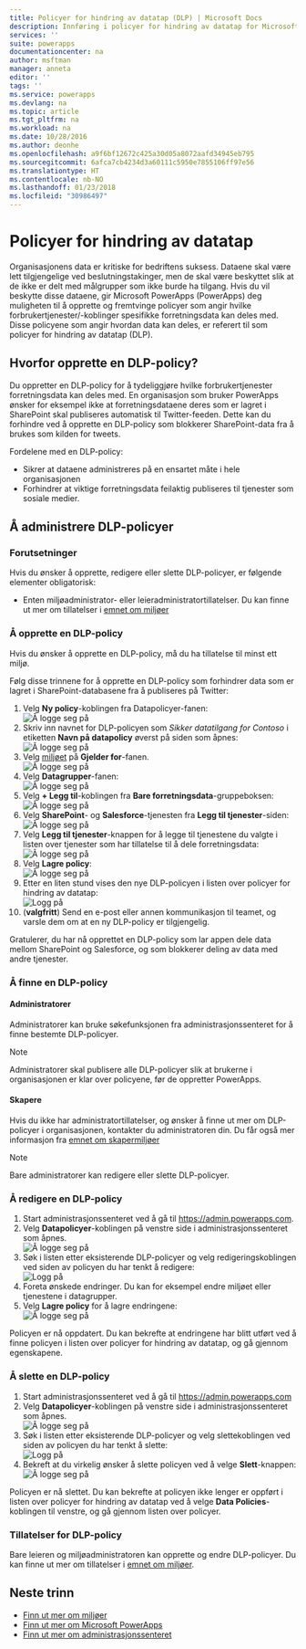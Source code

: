 ```yaml
---
title: Policyer for hindring av datatap (DLP) | Microsoft Docs
description: Innføring i policyer for hindring av datatap for Microsoft PowerApps.
services: ''
suite: powerapps
documentationcenter: na
author: msftman
manager: anneta
editor: ''
tags: ''
ms.service: powerapps
ms.devlang: na
ms.topic: article
ms.tgt_pltfrm: na
ms.workload: na
ms.date: 10/28/2016
ms.author: deonhe
ms.openlocfilehash: a9f6bf12672c425a30d05a8072aafd34945eb795
ms.sourcegitcommit: 6afca7cb4234d3a60111c5950e7855106ff97e56
ms.translationtype: HT
ms.contentlocale: nb-NO
ms.lasthandoff: 01/23/2018
ms.locfileid: "30986497"
---
```

# <a name="data-loss-prevention-dlp-policies"></a>Policyer for hindring av datatap

Organisasjonens data er kritiske for bedriftens suksess. Dataene skal være lett tilgjengelige ved beslutningstakinger, men de skal være beskyttet slik at de ikke er delt med målgrupper som ikke burde ha tilgang. Hvis du vil beskytte disse dataene, gir Microsoft PowerApps (PowerApps) deg muligheten til å opprette og fremtvinge policyer som angir hvilke forbrukertjenester/-koblinger spesifikke forretningsdata kan deles med. Disse policyene som angir hvordan data kan deles, er referert til som policyer for hindring av datatap (DLP).  

## <a name="why-create-a-dlp-policy"></a>Hvorfor opprette en DLP-policy?
Du oppretter en DLP-policy for å tydeliggjøre hvilke forbrukertjenester forretningsdata kan deles med. En organisasjon som bruker PowerApps ønsker for eksempel ikke at forretningsdataene deres som er lagret i SharePoint skal publiseres automatisk til Twitter-feeden. Dette kan du forhindre ved å opprette en DLP-policy som blokkerer SharePoint-data fra å brukes som kilden for tweets.

Fordelene med en DLP-policy:
* Sikrer at dataene administreres på en ensartet måte i hele organisasjonen  
* Forhindrer at viktige forretningsdata feilaktig publiseres til tjenester som sosiale medier.   

## <a name="managing-dlp-policies"></a>Å administrere DLP-policyer
### <a name="prerequisites"></a>Forutsetninger
Hvis du ønsker å opprette, redigere eller slette DLP-policyer, er følgende elementer obligatorisk:

* Enten miljøadministrator- eller leieradministratortillatelser. Du kan finne ut mer om tillatelser i [emnet om miljøer](environments-administration.md)

### <a name="create-a-dlp-policy"></a>Å opprette en DLP-policy
Hvis du ønsker å opprette en DLP-policy, må du ha tillatelse til minst ett miljø.  

Følg disse trinnene for å opprette en DLP-policy som forhindrer data som er lagret i SharePoint-databasene fra å publiseres på Twitter:  

1. Velg **Ny policy**-koblingen fra Datapolicyer-fanen:  
   ![Å logge seg på](./media/prevent-data-loss/create-policy-1.png)    
2. Skriv inn navnet for DLP-policyen som *Sikker datatilgang for Contoso* i etiketten **Navn på datapolicy** øverst på siden som åpnes:   
   ![Å logge seg på](./media/prevent-data-loss/create-policy-2.png)  
3. Velg [miljøet](environments-administration.md) på **Gjelder for**-fanen.  
   ![Å logge seg på](./media/prevent-data-loss/create-policy-3.png)  
4. Velg **Datagrupper**-fanen:  
   ![Å logge seg på](./media/prevent-data-loss/create-policy-4.png)  
5. Velg **+ Legg til**-koblingen fra **Bare forretningsdata**-gruppeboksen:    
   ![Å logge seg på](./media/prevent-data-loss/create-policy-5.png)  
6. Velg **SharePoint**- og **Salesforce**-tjenesten fra **Legg til tjenester**-siden:  
   ![Å logge seg på](./media/prevent-data-loss/create-policy-6.png)  
7. Velg **Legg til tjenester**-knappen for å legge til tjenestene du valgte i listen over tjenester som har tillatelse til å dele forretningsdata:    
   ![Å logge seg på](./media/prevent-data-loss/create-policy-7.png)  
8. Velg **Lagre policy**:  
   ![Å logge seg på](./media/prevent-data-loss/create-policy-8.png)  
9. Etter en liten stund vises den nye DLP-policyen i listen over policyer for hindring av datatap:  
   ![Logg på](./media/prevent-data-loss/create-policy-9.png)  
10. (**valgfritt**) Send en e-post eller annen kommunikasjon til teamet, og varsle dem om at en ny DLP-policy er tilgjengelig.

Gratulerer, du har nå opprettet en DLP-policy som lar appen dele data mellom SharePoint og Salesforce, og som blokkerer deling av data med andre tjenester.  

### <a name="find-a-dlp-policy"></a>Å finne en DLP-policy
#### <a name="admins"></a>Administratorer
Administratorer kan bruke søkefunksjonen fra administrasjonssenteret for å finne bestemte DLP-policyer.  

> [!NOTE]
> Administratorer skal publisere alle DLP-policyer slik at brukerne i organisasjonen er klar over policyene, før de oppretter PowerApps.

#### <a name="makers"></a>Skapere
Hvis du ikke har administratortillatelser, og ønsker å finne ut mer om DLP-policyer i organisasjonen, kontakter du administratoren din. Du får også mer informasjon fra [emnet om skapermiljøer](environments-overview.md)  

> [!NOTE]
> Bare administratorer kan redigere eller slette DLP-policyer.  

### <a name="edit-a-dlp-policy"></a>Å redigere en DLP-policy
1. Start administrasjonssenteret ved å gå til https://admin.powerapps.com.   
2. Velg **Datapolicyer**-koblingen på venstre side i administrasjonssenteret som åpnes.  
   ![Å logge seg på](./media/prevent-data-loss/2.png)  
3. Søk i listen etter eksisterende DLP-policyer og velg redigeringskoblingen ved siden av policyen du har tenkt å redigere:  
   ![Logg på](./media/prevent-data-loss/3.png)  
4. Foreta ønskede endringer. Du kan for eksempel endre miljøet eller tjenestene i datagrupper.  
5. Velg **Lagre policy** for å lagre endringene:  
   ![Å logge seg på](./media/prevent-data-loss/create-policy-8.png)  

Policyen er nå oppdatert. Du kan bekrefte at endringene har blitt utført ved å finne policyen i listen over policyer for hindring av datatap, og gå gjennom egenskapene.   

### <a name="delete-a-dlp-policy"></a>Å slette en DLP-policy
1. Start administrasjonssenteret ved å gå til https://admin.powerapps.com    
2. Velg **Datapolicyer**-koblingen på venstre side i administrasjonssenteret som åpnes.  
   ![Å logge seg på](./media/prevent-data-loss/2.png)  
3. Søk i listen etter eksisterende DLP-policyer og velg slettekoblingen ved siden av policyen du har tenkt å slette:  
   ![Logg på](./media/prevent-data-loss/3-delete.png)  
4. Bekreft at du virkelig ønsker å slette policyen ved å velge **Slett**-knappen:  
   ![Å logge seg på](./media/prevent-data-loss/4.png)  

Policyen er nå slettet. Du kan bekrefte at policyen ikke lenger er oppført i listen over policyer for hindring av datatap ved å velge **Data Policies**-koblingen til venstre, og gå gjennom listen over policyer.   

### <a name="dlp-policy-permissions"></a>Tillatelser for DLP-policy
Bare leieren og miljøadministratoren kan opprette og endre DLP-policyer. Du kan finne ut mer om tillatelser i [emnet om miljøer](environments-administration.md).  

## <a name="next-steps"></a>Neste trinn
* [Finn ut mer om miljøer](environments-administration.md)  
* [Finn ut mer om Microsoft PowerApps](getting-started.md)  
* [Finn ut mer om administrasjonssenteret](introduction-to-the-admin-center.md)  

